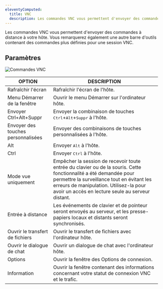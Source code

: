 ```yaml
---
eleventyComputed:
  title: VNC
  description: Les commandes VNC vous permettent d'envoyer des commandes à distance à votre hôte. Vous remarquerez également une autre barre d'outils contenant des commandes plus définies pour une session VNC.
---
```

Les commandes VNC vous permettent d'envoyer des commandes à distance à votre hôte. Vous remarquerez également une autre barre d'outils contenant des commandes plus définies pour une session VNC.

## Paramètres

![Commandes VNC](https://cdnweb.devolutions.net/docs/docs_en_rdm_windows_clip11290.png)

| OPTION               | DESCRIPTION                                                                                                      |
|----------------------|------------------------------------------------------------------------------------------------------------------|
| Rafraîchir l'écran       | Rafraîchir l'écran de l'hôte.                                                                                         |
| Menu Démarrer de la fenêtre    | Ouvrir le menu Démarrer sur l'ordinateur hôte.                                                                        |
| Envoyer Ctrl+Alt+Suppr | Envoyer la combinaison de touches <kbd>Ctrl</kbd>+<kbd>Alt</kbd>+<kbd>Suppr</kbd> à l'hôte.                           |
| Envoyer des touches personnalisées     | Envoyer des combinaisons de touches personnalisées à l'hôte.                                                                        |
| Alt                  | Envoyer <kbd>Alt</kbd> à l'hôte.                                                                                 |
| Ctrl                 | Envoyer <kbd>Ctrl</kbd> à l'hôte.                                                                                |
| Mode vue uniquement       | Empêcher la session de recevoir toute entrée du clavier ou de la souris. Cette fonctionnalité a été demandée pour permettre la surveillance tout en évitant les erreurs de manipulation. Utilisez-la pour avoir un accès en lecture seule au serveur distant.                                                                |
| Entrée à distance         | Les événements de clavier et de pointeur seront envoyés au serveur, et les presse-papiers locaux et distants seront synchronisés.|
| Ouvrir le transfert de fichiers   | Ouvrir le transfert de fichiers avec l'ordinateur hôte.                                                                   |
| Ouvrir le dialogue de chat     | Ouvrir un dialogue de chat avec l'ordinateur hôte.                                                                       |
| Options              | Ouvrir la fenêtre des Options de connexion.                                                                              |
| Information          | Ouvrir la fenêtre contenant des informations concernant votre statut de connexion VNC et le trafic.                         |
